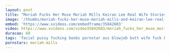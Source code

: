 ```yaml
---
layout: post
title: "Moriah Fucks Her Muse Moriah Mills Keiran Lee Real Wife Stories"
image: '/thumbs/moriah-fucks-her-muse-moriah-mills-and-keiran-lee-real-wife-stories-at-http-bit-ly-brazzersfull.jpg'
embed: 'https://www.xvideos.com/embedframe/35842603'
video: https://www.xvideos.com/video35842603/moriah_fucks_her_muse_moriah_mills_and_keiran_lee_real_wife_stories_at_http_bit.ly_brazzersfull
duracao: 60
tags: 'facial pussy fucking boobs pornstar ass blowjob butt wife fuck busty ebony bigboobs bigass pussyfucking brazzers realwifestories big-butt keiranlee moriahmills'
pornstars: moriah-mills
---
```

